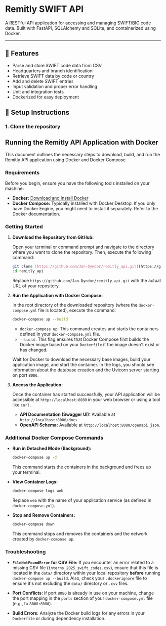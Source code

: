 # Remitly SWIFT API

A RESTful API application for accessing and managing SWIFT/BIC code data. Built with FastAPI, SQLAlchemy and SQLite, and containerized using Docker.

---

## 🔧 Features

- Parse and store SWIFT code data from CSV
- Headquarters and branch identification
- Retrieve SWIFT data by code or country
- Add and delete SWIFT entries
- Input validation and proper error handling
- Unit and integration tests
- Dockerized for easy deployment

## 🚀 Setup Instructions

### 1. Clone the repository

## Running the Remitly API Application with Docker

This document outlines the necessary steps to download, build, and run the Remitly API application using Docker and Docker Compose.

### Requirements

Before you begin, ensure you have the following tools installed on your machine:

* **Docker:** [Download and install Docker](https://www.docker.com/get-started)
* **Docker Compose:** Typically installed with Docker Desktop. If you only have Docker Engine, you might need to install it separately. Refer to the Docker documentation.

### Getting Started

1.  **Download the Repository from GitHub:**

    Open your terminal or command prompt and navigate to the directory where you want to clone the repository. Then, execute the following command:

    ```bash
    git clone [https://github.com/Jan-Dyndor/remitly_api.git](https://github.com/Jan-Dyndor/remitly_api.git)
    cd remitly_api
    ```

    Replace `https://github.com/Jan-Dyndor/remitly_api.git` with the actual URL of your repository.

2.  **Run the Application with Docker Compose:**

    In the root directory of the downloaded repository (where the `docker-compose.yml` file is located), execute the command:

    ```bash
    docker-compose up --build
    ```

    * `docker-compose up`: This command creates and starts the containers defined in your `docker-compose.yml` file.
    * `--build`: This flag ensures that Docker Compose first builds the Docker image based on your `Dockerfile` if the image doesn't exist or has changed.

    Wait for Docker to download the necessary base images, build your application image, and start the container. In the logs, you should see information about the database creation and the Uvicorn server starting on port `8080`.

3.  **Access the Application:**

    Once the container has started successfully, your API application will be accessible at `http://localhost:8080` in your web browser or using a tool like `curl`.

    * **API Documentation (Swagger UI):** Available at `http://localhost:8080/docs`.
    * **OpenAPI Schema:** Available at `http://localhost:8080/openapi.json`.

### Additional Docker Compose Commands

* **Run in Detached Mode (Background):**

    ```bash
    docker-compose up -d
    ```

    This command starts the containers in the background and frees up your terminal.

* **View Container Logs:**

    ```bash
    docker-compose logs web
    ```

    Replace `web` with the name of your application service (as defined in `docker-compose.yml`).

* **Stop and Remove Containers:**

    ```bash
    docker-compose down
    ```

    This command stops and removes the containers and the network created by `docker-compose up`.

### Troubleshooting

* **`FileNotFoundError` for CSV File:** If you encounter an error related to a missing CSV file (`interns_2025_swift_codes.csv`), ensure that this file is located in the `data/` directory within your local repository **before** running `docker-compose up --build`. Also, check your `.dockerignore` file to ensure it's not excluding the `data/` directory or `.csv` files.

* **Port Conflicts:** If port `8080` is already in use on your machine, change the port mapping in the `ports` section of your `docker-compose.yml` file (e.g., to `8000:8080`).

* **Build Errors:** Analyze the Docker build logs for any errors in your `Dockerfile` or during dependency installation.

